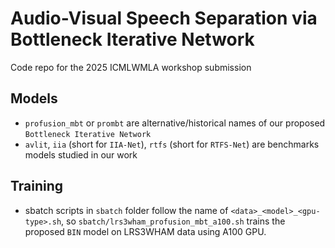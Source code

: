 # Audio-Visual Speech Separation via Bottleneck Iterative Network
Code repo for the 2025 ICMLWMLA workshop submission 

## Models
 * `profusion_mbt` or `prombt` are alternative/historical names of our proposed `Bottleneck Iterative Network`
 * `avlit`, `iia` (short for `IIA-Net`), `rtfs` (short for `RTFS-Net`) are benchmarks models studied in our work

## Training
 * sbatch scripts in `sbatch` folder follow the name of `<data>_<model>_<gpu-type>.sh`, so `sbatch/lrs3wham_profusion_mbt_a100.sh` trains the proposed `BIN` model on LRS3WHAM data using A100 GPU.
